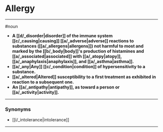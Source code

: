 # Allergy
---
#noun
- **A [[d/_disorder|disorder]] of the immune system [[c/_causing|causing]] [[a/_adverse|adverse]] reactions to substances ([[a/_allergens|allergens]]) not harmful to most and marked by the [[b/_body|body]]'s production of histamines and [[a/_associated|associated]] with [[a/_atopy|atopy]], [[a/_anaphylaxis|anaphylaxis]], and [[a/_asthma|asthma]].**
- **[[a/_any|Any]] [[c/_condition|condition]] of hypersensitivity to a substance.**
- **[[a/_altered|Altered]] susceptibility to a first treatment as exhibited in reaction to a subsequent one.**
- **An [[a/_antipathy|antipathy]], as toward a person or [[a/_activity|activity]].**
---
### Synonyms
- [[i/_intolerance|intolerance]]
---
